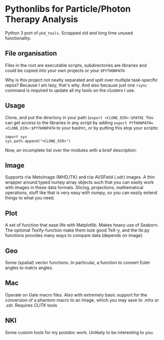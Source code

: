 Pythonlibs for Particle/Photon Therapy Analysis
===============================================

Python 3 port of `phd_tools`. Scrapped old and long time unused functionality.

File organisation
-----------------

Files in the root are executable scripts, subdirectories are libraries and could be copied into your own projects or your `$PYTHONPATH`.

Why is this project not neatly separated and split over multiple task-specific repos? Because I am lazy, that's why. And also because just one `rsync` command is required to update all my tools on the clusters I use.

Usage
-----
Clone, and put the directory in your path (`export <CLONE_DIR>:$PATH`). You can get access to the libraries in any script by adding `export PYTHONPATH=<CLONE_DIR>:$PYTHONPATH` to your bashrc, or by putting this atop your scripts:

	import sys
	sys.path.append("<CLONE_DIR>")

Now, an incomplete list over the modules with a brief description:

Image
-----

Supports r/w MetoImage (MHD,ITK) and r/w AVSField (.xdr) images. A thin wrapper around typed numpy array objects such that you can easily work with images in these data formats. Slicing, projections, mathematical operations, stuff like that is very easy with numpy, so you can easily extend things to what you need.

Plot
----

A set of function that ease life with Matplotlib. Makes heavy use of Seaborn. The optional Texify-function make them look good TeX-y, and the tle.py functions provides many ways to compare data (depends on image).

Geo
---

Some (spatial) vector functions. In particular, a function to convert Euler angles to matrix angles.

Mac
---

Operate on Gate macro files. Also with extremely basic support for the conversion of a phantom macro to an Image, which you may save to .mhx or .xdr. Requires CLITK tools

NKI
---

Some custom tools for my postdoc work. Unlikely to be interesting to you.
